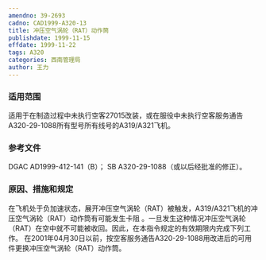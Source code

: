 ```yaml
---
amendno: 39-2693
cadno: CAD1999-A320-13
title: 冲压空气涡轮（RAT）动作筒
publishdate: 1999-11-15
effdate: 1999-11-22
tags: A320
categories: 西南管理局
author: 王力
---
```


### 适用范围 
适用于在制造过程中未执行空客27015改装，或在服役中未执行空客服务通告A320-29-1088所有型号所有线号的A319/A321飞机。

<!--more-->
### 参考文件
DGAC AD1999-412-141（B）； 
SB A320-29-1088（或以后经批准的修正）。

### 原因、措施和规定 
在飞机处于负加速状态，展开冲压空气涡轮（RAT）被触发，A319/A321飞机的冲压空气涡轮（RAT）动作筒有可能发生卡阻 。一旦发生这种情况冲压空气涡轮（RAT）在空中就不可能被收回。因此，在本指令规定的有效期限内完成下列工作。 
在2001年04月30日以前，按空客服务通告A320-29-1088用改进后的可用件更换冲压空气涡轮（RAT）动作筒。
